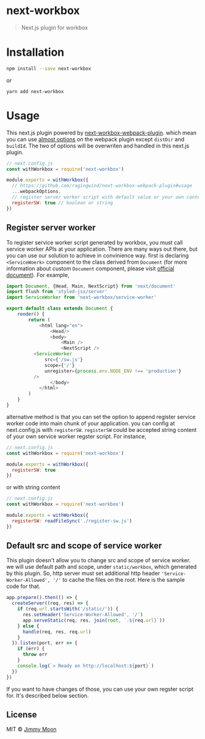 # next-workbox

> Next.js plugin for workbox

# Installation

```sh
npm install --save next-workbox
```
or

```
yarn add next-workbox
```

# Usage

This next.js plugin powered by [next-workbox-webpack-plugin](https://github.com/ragingwind/next-workbox-webpack-plugin). which mean you can use [almost options](https://github.com/ragingwind/next-workbox-webpack-plugin#usage) on the webpack plugin except `distDir` and `buildId`. The two of options will be overwriten and handled in this next.js plugin.

```js
// next.config.js
const withWorkbox = require('next-workbox')

module.exports = withWorkbox({
  // https://github.com/ragingwind/next-workbox-webpack-plugin#usage
  ...webpackOptions,
  // register server worker script with default value or your own content
  registerSW: true // boolean or string
})
```

## Register server worker

To register service worker script generated by workbox, you must call service worker APIs at your application. There are many ways out there, but you can use our solution to achieve in convinience way. first is declaring `<ServiceWoerk>` component to the class derived from `Document` (for more information about custom `Document` component, please visit [official document](https://github.com/zeit/next.js/#custom-document)). For example,

```js
import Document, {Head, Main, NextScript} from 'next/document'
import flush from 'styled-jsx/server'
import ServiceWorker from 'next-workbox/service-worker'

export default class extends Document {
	render() {
		return (
			<html lang="en">
				<Head/>
				<body>
					<Main />
					<NextScript />
          <ServiceWorker
              src={'/sw.js'}
              scope={'/'}
              unregister={process.env.NODE_ENV !== 'production'}
          />
				</body>
			</html>
		)
	}
}
```

alternative method is that you can set the option to append register service worker code into main chunk of your application. you can config at next.config.js with `registerSW`. `registerSW` could be accepted string content of your own service worker regster script. For instance,

```js
// next.config.js
const withWorkbox = require('next-workbox')

module.exports = withWorkbox({
  registerSW: true
})
```

or with string content

```js
// next.config.js
const withWorkbox = require('next-workbox')

module.exports = withWorkbox({
  registerSW: readFileSync('./register-sw.js')
})
```

## Default src and scope of service worker

This plugin doesn't allow you to change src and scope of service worker. we will use default path and scope, under `static/workbox`, which generated by this plugin. So, http server must set additional http header `'Service-Worker-Allowed', '/'` to cache the files on the root. Here is the sample code for that.

```js
app.prepare().then(() => {
  createServer((req, res) => {
    if (req.url.startsWith('/static/')) {
      res.setHeader('Service-Worker-Allowed', '/')
      app.serveStatic(req, res, join(root, `.${req.url}`))
    } else {
      handle(req, res, req.url)
    }
  }).listen(port, err => {
    if (err) {
      throw err
    }
    console.log(`> Ready on http://localhost:${port}`)
  })
})
```

If you want to have changes of those, you can use your own regster script for. It's described below section.

## License

MIT © [Jimmy Moon](https://ragingwind.me)
